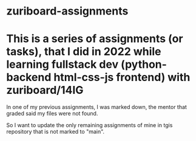 
# zuriboard-assignments
This is a series of assignments (or tasks),
that I did in 2022 while learning fullstack dev (python-backend html-css-js frontend) with zuriboard/14IG
=======
In one of my previous assignments, I was marked down, the mentor that graded said my files were not found.

So I want to update the only remaining assignments of mine in tgis repository that is not marked to "main".

